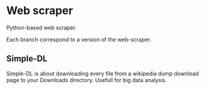 # Web scraper
Python-based web scraper.

Each branch correspond to a version of the web-scraper.

## Simple-DL

Simple-DL is about downloading every file from a wikipedia dump download page to your Downloads directory. Usefull for big data analysis. 
